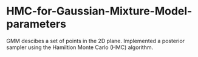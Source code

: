# HMC-for-Gaussian-Mixture-Model-parameters
GMM descibes a set of points in the 2D plane. Implemented a posterior sampler using the Hamiltion Monte Carlo (HMC) algorithm.
